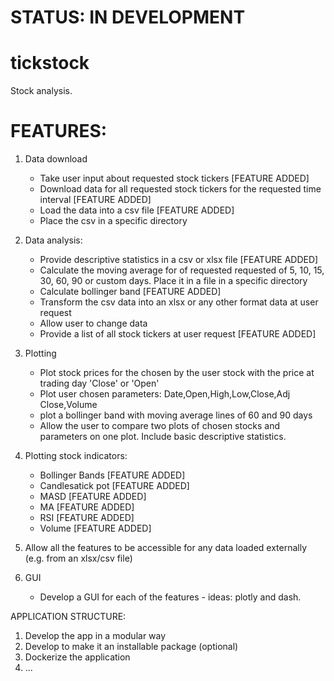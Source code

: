 # STATUS: IN DEVELOPMENT

# tickstock
Stock analysis.

# FEATURES:
1. Data download
    - Take user input about requested stock tickers [FEATURE ADDED]
    - Download data for all requested stock tickers for the requested time interval [FEATURE ADDED]
    - Load the data into a csv file [FEATURE ADDED]
    - Place the csv in a specific directory

2. Data analysis:
    - Provide descriptive statistics in a csv or xlsx file [FEATURE ADDED]
    - Calculate the moving average for of requested requested of 5, 10, 15, 30, 60, 90 or custom days. Place it in a file in a specific directory
    - Calculate bollinger band [FEATURE ADDED]
    - Transform the csv data into an xlsx or any other format data at user request
    - Allow user to change data
    - Provide a list of all stock tickers at user request [FEATURE ADDED]

3. Plotting
    - Plot stock prices for the chosen by the user stock with the price at trading day 'Close' or 'Open' 
    - Plot user chosen parameters: Date,Open,High,Low,Close,Adj Close,Volume
    - plot a bollinger band with moving average lines of 60 and 90 days
    - Allow the user to compare two plots of chosen stocks and parameters on one plot. Include basic descriptive statistics.

4. Plotting stock indicators:
   - Bollinger Bands [FEATURE ADDED]
   - Candlesatick pot [FEATURE ADDED]
   - MASD [FEATURE ADDED]
   - MA [FEATURE ADDED]
   - RSI [FEATURE ADDED]
   - Volume [FEATURE ADDED]

5. Allow all the features to be accessible for any data loaded externally (e.g. from an xlsx/csv file)

6. GUI
    - Develop a GUI for each of the features - ideas: plotly and dash.

APPLICATION STRUCTURE:
1. Develop the app in a modular way
2. Develop to make it an installable package (optional)
3. Dockerize the application
4. ...
